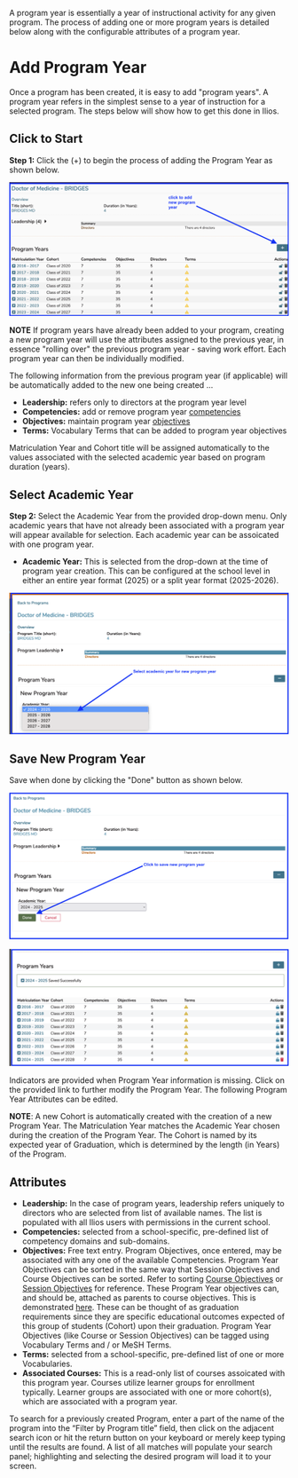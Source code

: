 A program year is essentially a year of instructional activity for any given program. The process of adding one or more program years is detailed below along with the configurable attributes of a program year.

# Add Program Year

Once a program has been created, it is easy to add "program years". A program year refers in the simplest sense to a year of instruction for a selected program. The steps below will show how to get this done in Ilios.

## Click to Start 

**Step 1:** Click the (+) to begin the process of adding the Program Year as shown below.

![program year - click to add](../images/programs/program_years/program_year_click_to_add.png)

**NOTE** If program years have already been added to your program, creating a new program year will use the attributes assigned to the previous year, in essence "rolling over" the previous program year - saving work effort. Each program year can then be individually modified.

The following information from the previous program year (if applicable) will be automatically added to the new one being created ...

* **Leadership:** refers only to directors at the program year level
* **Competencies:** add or remove program year [competencies](https://iliosproject.gitbook.io/ilios-user-guide/programs/add-program-year/edit_program_year#manage-competencies)
* **Objectives:** maintain program year [objectives](https://iliosproject.gitbook.io/ilios-user-guide/programs/add-program-year/objectives_maintenance)
* **Terms:** Vocabulary Terms that can be added to program year objectives

Matriculation Year and Cohort title will be assigned automatically to the values associated with the selected academic year based on program duration (years).

## Select Academic Year

**Step 2:** Select the Academic Year from the provided drop-down menu. Only academic years that have not already been associated with a program year will appear available for selection. Each academic year can be assoicated with one program year. 

* **Academic Year:** This is selected from the drop-down at the time of program year creation. This can be configured at the school level in either an entire year format (2025) or a split year format (2025-2026).

![select academic year](../images/programs/program_years/select_academic_year.png)

## Save New Program Year

Save when done by clicking the "Done" button as shown below.

![click to save](../images/programs/program_years/click_to_save.png)

![srogram year added](../images/programs/program_years/program_year_added.png)

Indicators are provided when Program Year information is missing. Click on the provided link to further modify the Program Year. The following Program Year Attributes can be edited.

**NOTE**: A new Cohort is automatically created with the creation of a new Program Year. The Matriculation Year matches the Academic Year chosen during the creation of the Program Year. The Cohort is named by its expected year of Graduation, which is determined by the length (in Years) of the Program.

## Attributes

* **Leadership:** In the case of program years, leadership refers uniquely to directors who are selected from list of available names. The list is populated with all Ilios users with permissions in the current school. 
* **Competencies:** selected from a school-specific, pre-defined list of competency domains and sub-domains.
* **Objectives:** Free text entry. Program Objectives, once entered, may be associated with any one of the available Competencies. Program Year Objectives can be sorted in the same way that Session Objectives and Course Objectives can be sorted. Refer to sorting [Course Objectives](../courses-and-sessions/courses/sort-objectives.md) or [Session Objectives](../courses-and-sessions/sessions/sort-objectives.md) for reference. These Program Year objectives can, and should be, attached as parents to course objectives. This is demonstrated [here](https://iliosproject.gitbook.io/ilios-user-guide/courses-and-sessions/courses/course_objectives/add-parent-objective). These can be thought of as graduation requirements since they are specific educational outcomes expected of this group of students (Cohort) upon their graduation. Program Year Objectives (like Course or Session Objectives) can be tagged using Vocabulary Terms and / or MeSH Terms.
* **Terms:** selected from a school-specific, pre-defined list of one or more Vocabularies.
* **Associated Courses:** This is a read-only list of courses assoicated with this program year. Courses utilize learner groups for enrollment typically. Learner groups are associated with one or more cohort(s), which are associated with a program year.

To search for a previously created Program, enter a part of the name of the program into the “Filter by Program title” field, then click on the adjacent search icon or hit the return button on your keyboard or merely keep typing until the results are found. A list of all matches will populate your search panel; highlighting and selecting the desired program will load it to your screen.

